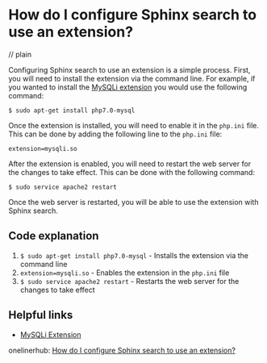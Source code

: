 # How do I configure Sphinx search to use an extension?
// plain

Configuring Sphinx search to use an extension is a simple process. First, you will need to install the extension via the command line. For example, if you wanted to install the [MySQLi extension](https://www.php.net/manual/en/mysqli.installation.php) you would use the following command:

```
$ sudo apt-get install php7.0-mysql
```

Once the extension is installed, you will need to enable it in the `php.ini` file. This can be done by adding the following line to the `php.ini` file:

```
extension=mysqli.so
```

After the extension is enabled, you will need to restart the web server for the changes to take effect. This can be done with the following command:

```
$ sudo service apache2 restart
```

Once the web server is restarted, you will be able to use the extension with Sphinx search.

## Code explanation

1. `$ sudo apt-get install php7.0-mysql` - Installs the extension via the command line
2. `extension=mysqli.so` - Enables the extension in the `php.ini` file
3. `$ sudo service apache2 restart` - Restarts the web server for the changes to take effect

## Helpful links
- [MySQLi Extension](https://www.php.net/manual/en/mysqli.installation.php)

onelinerhub: [How do I configure Sphinx search to use an extension?](https://onelinerhub.com/sphinxsearch/how-do-i-configure-sphinx-search-to-use-an-extension)